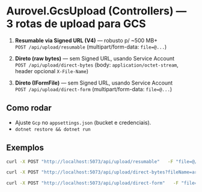 # Aurovel.GcsUpload (Controllers) — 3 rotas de upload para GCS

1) **Resumable via Signed URL (V4)** — robusto p/ ~500 MB+  
   `POST /api/upload/resumable` (multipart/form-data: `file=@...`)

2) **Direto (raw bytes)** — sem Signed URL, usando Service Account  
   `POST /api/upload/direct-bytes` (body: `application/octet-stream`, header opcional `X-File-Name`)

3) **Direto (IFormFile)** — sem Signed URL, usando Service Account  
   `POST /api/upload/direct-form` (multipart/form-data: `file=@...`)

## Como rodar
- Ajuste `Gcp` no `appsettings.json` (bucket e credenciais).
- `dotnet restore && dotnet run`

## Exemplos
```bash
curl -X POST "http://localhost:5073/api/upload/resumable"   -F "file=@/path/arquivo_500mb.bin;type=application/octet-stream"

curl -X POST "http://localhost:5073/api/upload/direct-bytes?fileName=arquivo.bin&contentType=application/octet-stream"   -H "Content-Type: application/octet-stream"   --data-binary "@/path/arquivo.bin"

curl -X POST "http://localhost:5073/api/upload/direct-form"   -F "file=@/path/arquivo.bin;type=application/octet-stream"
```